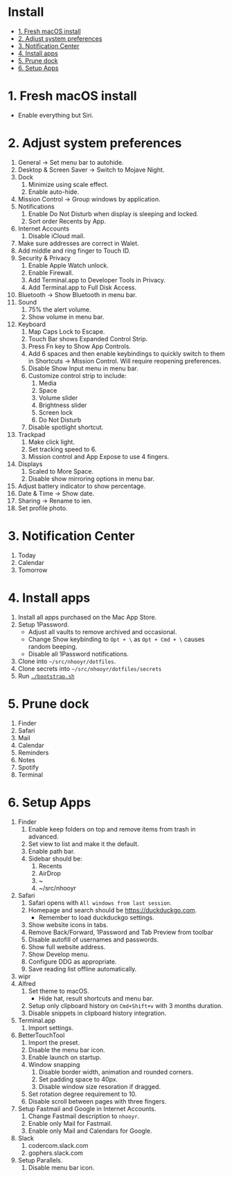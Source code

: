 # Install

<!-- START doctoc generated TOC please keep comment here to allow auto update -->
<!-- DON'T EDIT THIS SECTION, INSTEAD RE-RUN doctoc TO UPDATE -->


- [1. Fresh macOS install](#1-fresh-macos-install)
- [2. Adjust system preferences](#2-adjust-system-preferences)
- [3. Notification Center](#3-notification-center)
- [4. Install apps](#4-install-apps)
- [5. Prune dock](#5-prune-dock)
- [6. Setup Apps](#6-setup-apps)

<!-- END doctoc generated TOC please keep comment here to allow auto update -->

# 1. Fresh macOS install

- Enable everything but Siri.

# 2. Adjust system preferences

1.  General -> Set menu bar to autohide.
1.  Desktop & Screen Saver -> Switch to Mojave Night.
1.  Dock
    1. Minimize using scale effect.
    1. Enable auto-hide.
1.  Mission Control -> Group windows by application.
1.  Notifications
    1. Enable Do Not Disturb when display is sleeping and locked.
    1. Sort order Recents by App.
1.  Internet Accounts
    1. Disable iCloud mail.
1.  Make sure addresses are correct in Walet.
1.  Add middle and ring finger to Touch ID.
1.  Security & Privacy
    1. Enable Apple Watch unlock.
    1. Enable Firewall.
    1. Add Terminal.app to Developer Tools in Privacy.
    1. Add Terminal.app to Full Disk Access.
1.  Bluetooth -> Show Bluetooth in menu bar.
1.  Sound
    1. 75% the alert volume.
    1. Show volume in menu bar.
1.  Keyboard
    1. Map Caps Lock to Escape.
    1. Touch Bar shows Expanded Control Strip.
    1. Press Fn key to Show App Controls.
    1. Add 6 spaces and then enable keybindings to quickly
       switch to them in Shortcuts -> Mission Control.
       Will require reopening preferences.
    1. Disable Show Input menu in menu bar.
    1. Customize control strip to include:
       1. Media
       1. Space
       1. Volume slider
       1. Brightness slider
       1. Screen lock
       1. Do Not Disturb
    1. Disable spotlight shortcut.
1.  Trackpad
    1. Make click light.
    1. Set tracking speed to 6.
    1. Mission control and App Expose to use 4 fingers.
1.  Displays
    1. Scaled to More Space.
    1. Disable show mirroring options in menu bar.
1.  Adjust battery indicator to show percentage.
1.  Date & Time -> Show date.
1.  Sharing -> Rename to ien.
1.  Set profile photo.

# 3. Notification Center

1. Today
1. Calendar
1. Tomorrow

# 4. Install apps

1. Install all apps purchased on the Mac App Store.
1. Setup 1Password.
   - Adjust all vaults to remove archived and occasional.
   - Change Show keybinding to `Opt + \` as `Opt + Cmd + \` causes random beeping.
   - Disable all 1Password notifications.
1. Clone into `~/src/nhooyr/dotfiles`.
1. Clone secrets into `~/src/nhooyr/dotfiles/secrets`
1. Run [`./bootstrap.sh`](./bootstrap.sh)

# 5. Prune dock

1. Finder
1. Safari
1. Mail
1. Calendar
1. Reminders
1. Notes
1. Spotify
1. Terminal

# 6. Setup Apps

1. Finder
   1. Enable keep folders on top and remove items from trash in advanced.
   1. Set view to list and make it the default.
   1. Enable path bar.
   1. Sidebar should be:
      1. Recents
      1. AirDrop
      1. ~
      1. ~/src/nhooyr
1. Safari
   1. Safari opens with `All windows from last session`.
   1. Homepage and search should be https://duckduckgo.com.
      - Remember to load duckduckgo settings.
   1. Show website icons in tabs.
   1. Remove Back/Forward, 1Password and Tab Preview from toolbar
   1. Disable autofill of usernames and passwords.
   1. Show full website address.
   1. Show Develop menu.
   1. Configure DDG as appropriate.
   1. Save reading list offline automatically.
1. wipr
1. Alfred
   1. Set theme to macOS.
      - Hide hat, result shortcuts and menu bar.
   1. Setup only clipboard history on `Cmd+Shift+v` with 3 months duration.
   1. Disable snippets in clipboard history integration.
1. Terminal.app
   1. Import settings.
1. BetterTouchTool
   1. Import the preset.
   1. Disable the menu bar icon.
   1. Enable launch on startup.
   1. Window snapping
      1. Disable border width, animation and rounded corners.
      1. Set padding space to 40px.
      1. Disable window size resoration if dragged.
   1. Set rotation degree requirement to 10.
   1. Disable scroll between pages with three fingers.
1. Setup Fastmail and Google in Internet Accounts.
   1. Change Fastmail description to `nhooyr`.
   1. Enable only Mail for Fastmail.
   1. Enable only Mail and Calendars for Google.
1. Slack
   1. codercom.slack.com
   1. gophers.slack.com
1. Setup Parallels.
   1. Disable menu bar icon.
